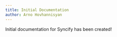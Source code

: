 ```yaml
---
title: Initial Documentation
author: Arno Hovhannisyan
---
```


Initial documentation for Syncify has been created!
